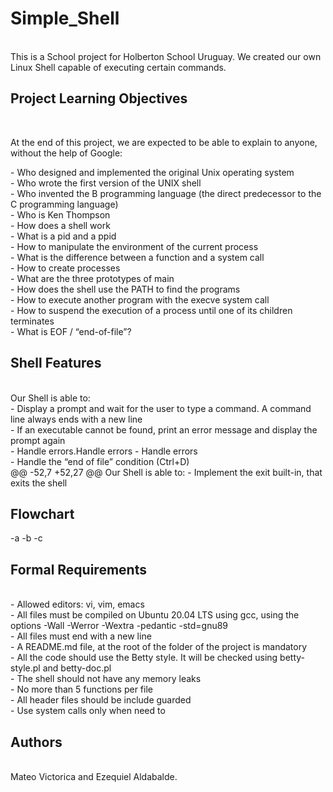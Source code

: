 <h1> Simple_Shell</h1>
<br>
This is a School project for Holberton School Uruguay. We created our own Linux Shell capable of executing certain commands.
<br>
<h2> Project Learning Objectives</h2>
<br>
<p> At the end of this project, we are expected to be able to explain to anyone, without the help of Google:</P>
- Who designed and implemented the original Unix operating system
<br>
- Who wrote the first version of the UNIX shell
<br>
- Who invented the B programming language (the direct predecessor to the C programming language)
<br>
- Who is Ken Thompson
<br>
- How does a shell work
<br>
- What is a pid and a ppid
<br>
- How to manipulate the environment of the current process
<br>
- What is the difference between a function and a system call
<br>
- How to create processes
<br>
- What are the three prototypes of main
<br>
- How does the shell use the PATH to find the programs
<br>
- How to execute another program with the execve system call
<br>
- How to suspend the execution of a process until one of its children terminates
<br>
- What is EOF / “end-of-file”?
<br>
<h2> Shell Features</h2>
<br>
Our Shell is able to:
<br>
- Display a prompt and wait for the user to type a command. A command line always ends with a new line
<br>
- If an executable cannot be found, print an error message and display the prompt again
<br>
- Handle errors.Handle errors
- Handle errors
<br>
- Handle the “end of file” condition (Ctrl+D)
<br>
@@ -52,7 +52,27 @@ Our Shell is able to:
- Implement the exit built-in, that exits the shell
<br>
<h2>Flowchart</h2>
-a
-b
-c

<br>
<h2>Formal Requirements</h2>
<br>
- Allowed editors: vi, vim, emacs
<br>
- All files must be compiled on Ubuntu 20.04 LTS using gcc, using the options -Wall -Werror -Wextra -pedantic -std=gnu89
<br>
- All files must end with a new line
<br>
- A README.md file, at the root of the folder of the project is mandatory
<br>
- All the code should use the Betty style. It will be checked using betty-style.pl and betty-doc.pl
<br>
- The shell should not have any memory leaks
<br>
- No more than 5 functions per file
<br>
- All header files should be include guarded
<br>
- Use system calls only when need to
<br>
<h2>Authors</h2>
<br>
Mateo Victorica and Ezequiel Aldabalde.
